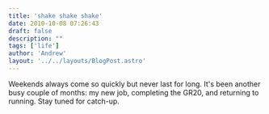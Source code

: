 ```yaml
---
title: 'shake shake shake'
date: 2010-10-08 07:26:43
draft: false
description: ""
tags: ['life']
author: 'Andrew'
layout: '../../layouts/BlogPost.astro'
---
```


Weekends always come so quickly but never last for long. It's been another busy couple of months: my new job, completing the GR20, and returning to running. Stay tuned for catch-up.
